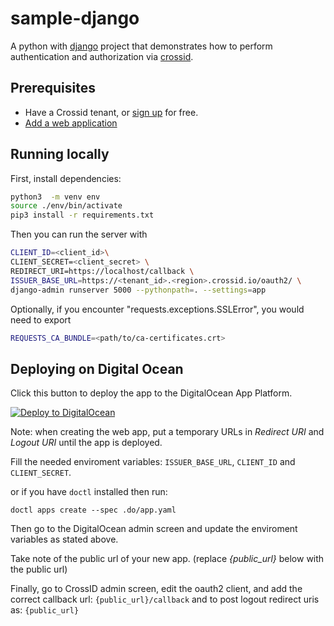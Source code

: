 # sample-django

A python with [django](https://www.djangoproject.com/) project that demonstrates how to perform authentication and authorization via [crossid](crossid.io).

## Prerequisites

- Have a Crossid tenant, or [sign up](https://crossid.io/signup) for free.
- [Add a web application](https://developer.crossid.io/docs/guides/howto/add-web-app)

## Running locally

First, install dependencies:

```bash
python3  -m venv env
source ./env/bin/activate
pip3 install -r requirements.txt
```

Then you can run the server with

```bash
CLIENT_ID=<client_id>\
CLIENT_SECRET=<client_secret> \
REDIRECT_URI=https://localhost/callback \
ISSUER_BASE_URL=https://<tenant_id>.<region>.crossid.io/oauth2/ \
django-admin runserver 5000 --pythonpath=. --settings=app
```

Optionally, if you encounter "requests.exceptions.SSLError", you would need to export

```bash
REQUESTS_CA_BUNDLE=<path/to/ca-certificates.crt>
```

## Deploying on Digital Ocean

Click this button to deploy the app to the DigitalOcean App Platform.

[![Deploy to DigitalOcean](https://www.deploytodo.com/do-btn-blue.svg)](https://cloud.digitalocean.com/apps/new?repo=https://github.com/crossid/sample-django/tree/main)

Note: when creating the web app, put a temporary URLs in _Redirect URI_ and _Logout URI_ until the app is deployed.

Fill the needed enviroment variables: `ISSUER_BASE_URL`, `CLIENT_ID` and `CLIENT_SECRET`.

or if you have `doctl` installed then run:

`doctl apps create --spec .do/app.yaml`

Then go to the DigitalOcean admin screen and update the enviroment variables as stated above.

Take note of the public url of your new app. (replace _{public_url}_ below with the public url)

Finally, go to CrossID admin screen, edit the oauth2 client, and add the correct callback url: `{public_url}/callback` and to post logout redirect uris as: `{public_url}`

